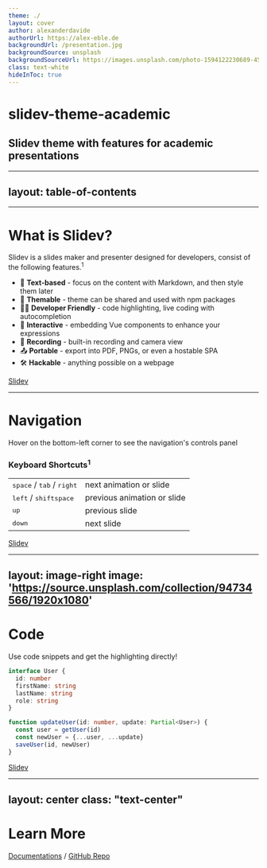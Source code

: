 ```yaml
---
theme: ./
layout: cover
author: alexanderdavide
authorUrl: https://alex-eble.de
backgroundUrl: /presentation.jpg
backgroundSource: unsplash
backgroundSourceUrl: https://images.unsplash.com/photo-1594122230689-45899d9e6f69?ixlib=rb-1.2.1&ixid=MnwxMjA3fDB8MHxwaG90by1wYWdlfHx8fGVufDB8fHx8&auto=format&fit=crop&w=1170&q=80
class: text-white
hideInToc: true
---
```


# slidev-theme-academic

## Slidev theme with features for academic presentations

---
layout: table-of-contents
---

---
# What is Slidev?

Slidev is a slides maker and presenter designed for developers, consist of the following features.<sup>1</sup>

- 📝 **Text-based** - focus on the content with Markdown, and then style them later
- 🎨 **Themable** - theme can be shared and used with npm packages
- 🧑‍💻 **Developer Friendly** - code highlighting, live coding with autocompletion
- 🤹 **Interactive** - embedding Vue components to enhance your expressions
- 🎥 **Recording** - built-in recording and camera view
- 📤 **Portable** - export into PDF, PNGs, or even a hostable SPA
- 🛠 **Hackable** - anything possible on a webpage

<Footnotes separator>
  <Footnote :number=1><a href="https://sli.dev/guide/why.html" rel="noreferrer" target="_blank">Slidev</a></Footnote>
</Footnotes>

---

# Navigation

Hover on the bottom-left corner to see the navigation's controls panel

### Keyboard Shortcuts<sup>1</sup>

|     |     |
| --- | --- |
| <kbd>space</kbd> / <kbd>tab</kbd> / <kbd>right</kbd> | next animation or slide |
| <kbd>left</kbd>  / <kbd>shift</kbd><kbd>space</kbd> | previous animation or slide |
| <kbd>up</kbd> | previous slide |
| <kbd>down</kbd> | next slide |

<Footnotes separator>
  <Footnote :number=1><a href="https://sli.dev/guide/navigation.html" rel="noreferrer" target="_blank">Slidev</a></Footnote>
</Footnotes>

---
layout: image-right
image: 'https://source.unsplash.com/collection/94734566/1920x1080'
---

# Code

Use code snippets and get the highlighting directly!

```ts
interface User {
  id: number
  firstName: string
  lastName: string
  role: string
}

function updateUser(id: number, update: Partial<User>) {
  const user = getUser(id)
  const newUser = {...user, ...update}
  saveUser(id, newUser)
}
```

<Footnotes footnotesX="l">
  <Footnote :number=1><a href="https://sli.dev/guide/navigation.html" rel="noreferrer" target="_blank">Slidev</a></Footnote>
</Footnotes>

---
layout: center
class: "text-center"
---

# Learn More

[Documentations](https://sli.dev) / [GitHub Repo](https://github.com/slidevjs/slidev)
